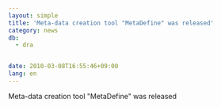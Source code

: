 ```yaml
---
layout: simple
title: 'Meta-data creation tool "MetaDefine" was released'
category: news
db:
  - dra


date: 2010-03-08T16:55:46+09:00
lang: en
---
```


Meta-data creation tool "MetaDefine" was released
